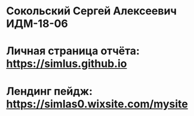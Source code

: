 # Сокольский Сергей Алексеевич ИДМ-18-06
# Личная страница отчёта: https://simlus.github.io
# Лендинг пейдж: https://simlas0.wixsite.com/mysite
